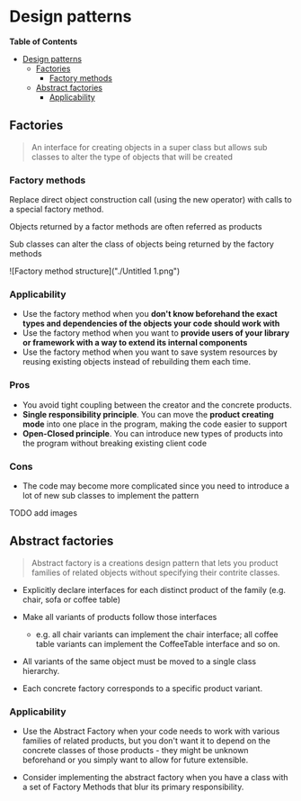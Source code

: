 # Design patterns

<!-- markdown-toc start - Don't edit this section. Run M-x markdown-toc-refresh-toc -->
**Table of Contents**

- [Design patterns](#design-patterns)
    - [Factories](#factories)
        - [Factory methods](#factory-methods)
    - [Abstract factories](#abstract-factories)
        - [Applicability](#applicability)

<!-- markdown-toc end -->
## Factories
> An interface for creating objects in a super class but allows sub classes to alter the type of objects that will be created <br />
>

### Factory methods
Replace direct object construction call (using the new operator) with calls to a special factory method.

Objects returned by a factor methods are often referred as products

Sub classes can alter the class of objects being returned by the factory methods

![Factory method structure]("./Untitled 1.png") 

### Applicability
* Use the factory method when you **don't know beforehand the exact types and dependencies of the objects your code should work with**
* Use the factory method when you want to **provide users of your library or framework with a way to extend its internal components**
* Use the factory method when you want to save system resources by reusing existing objects instead of rebuilding them each time.


### Pros 

* You avoid tight coupling between the creator and the concrete products.
* **Single responsibility principle**. You can move the **product creating mode** into one place in the program, making the code easier to support
* **Open-Closed principle**. You can introduce new types of products into the program without breaking existing client code

### Cons
* The code may become more complicated since you need to introduce a lot of new sub classes to implement the pattern

TODO add images

## Abstract factories

> Abstract factory is a creations design pattern that lets you product families of related objects without specifying their contrite classes.

* Explicitly declare interfaces for each distinct product of the family (e.g. chair, sofa or coffee table)

* Make all variants of products follow those interfaces
    * e.g. all chair variants can implement the chair interface; all coffee table variants can implement the CoffeeTable interface and so on.

* All variants of the same object must be moved to a single class hierarchy.

* Each concrete factory corresponds to a specific product variant.

### Applicability 
* Use the Abstract Factory when your code needs to work with various families of related products, but you don't want it to depend on the concrete classes of those products - they might be unknown beforehand or you simply want to allow for future extensible.

* Consider implementing the abstract factory when you have a class with a set of Factory Methods that blur its primary responsibility.
